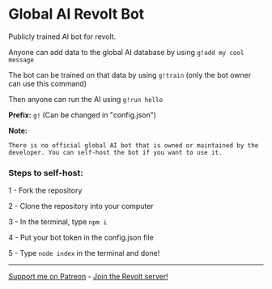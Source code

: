 # Global AI Revolt Bot
Publicly trained AI bot for revolt.

Anyone can add data to the global AI database by using `g!add my cool message`

The bot can be trained on that data by using `g!train` (only the bot owner can use this command)

Then anyone can run the AI using `g!run hello`

**Prefix:** `g!` (Can be changed in "config.json")

**Note:**

```
There is no official global AI bot that is owned or maintained by the developer. You can self-host the bot if you want to use it.
```

### Steps to self-host:
1 - Fork the repository

2 - Clone the repository into your computer

3 - In the terminal, type `npm i`

4 - Put your bot token in the config.json file

5 - Type `node index` in the terminal and done!

---

[Support me on Patreon](https://www.patreon.com/axorax) - [Join the Revolt server!](https://app.revolt.chat/invite/01GVK81S6KZJF5E0EVDGD75AHH)